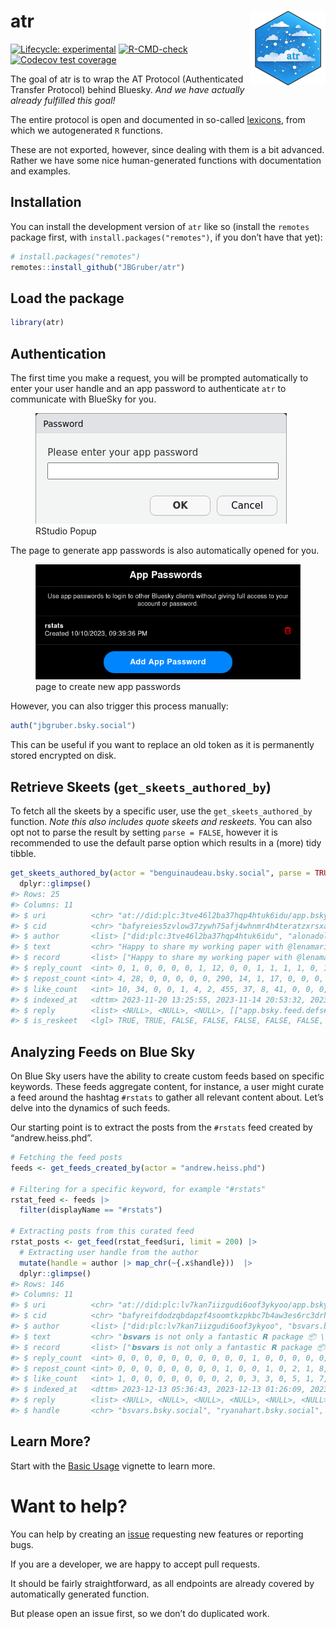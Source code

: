 
<!-- README.md is generated from README.Rmd. Please edit that file -->

# atr <img src="man/figures/logo.png" align="right" height="120">

<!-- badges: start -->

[![Lifecycle:
experimental](https://img.shields.io/badge/lifecycle-experimental-orange.svg)](https://lifecycle.r-lib.org/articles/stages.html#experimental)
[![R-CMD-check](https://github.com/JBGruber/atr/actions/workflows/R-CMD-check.yaml/badge.svg)](https://github.com/JBGruber/atr/actions/workflows/R-CMD-check.yaml)
[![Codecov test
coverage](https://codecov.io/gh/JBGruber/atr/branch/main/graph/badge.svg)](https://app.codecov.io/gh/JBGruber/atr?branch=main)
<!-- badges: end -->

The goal of atr is to wrap the AT Protocol (Authenticated Transfer
Protocol) behind Bluesky. *And we have actually already fulfilled this
goal!*

The entire protocol is open and documented in so-called
[lexicons](https://atproto.com/guides/lexicon), from which we
autogenerated `R` functions.

These are not exported, however, since dealing with them is a bit
advanced. Rather we have some nice human-generated functions with
documentation and examples.

## Installation

You can install the development version of `atr` like so (install the
`remotes` package first, with `install.packages("remotes")`, if you
don’t have that yet):

``` r
# install.packages("remotes")
remotes::install_github("JBGruber/atr")
```

## Load the package

``` r
library(atr)
```

## Authentication

The first time you make a request, you will be prompted automatically to
enter your user handle and an app password to authenticate `atr` to
communicate with BlueSky for you.

<figure>
<img src="vignettes/figures/password_popup.png" alt="RStudio Popup" />
<figcaption aria-hidden="true">RStudio Popup</figcaption>
</figure>

The page to generate app passwords is also automatically opened for you.

<figure>
<img src="vignettes/figures/app_password.png"
alt="page to create new app passwords" />
<figcaption aria-hidden="true">page to create new app
passwords</figcaption>
</figure>

However, you can also trigger this process manually:

``` r
auth("jbgruber.bsky.social")
```

This can be useful if you want to replace an old token as it is
permanently stored encrypted on disk.

## Retrieve Skeets (`get_skeets_authored_by`)

To fetch all the skeets by a specific user, use the
`get_skeets_authored_by` function. *Note this also includes quote skeets
and reskeets.* You can also opt not to parse the result by setting
`parse = FALSE`, however it is recommended to use the default parse
option which results in a (more) tidy tibble.

``` r
get_skeets_authored_by(actor = "benguinaudeau.bsky.social", parse = TRUE) |>
  dplyr::glimpse()
#> Rows: 25
#> Columns: 11
#> $ uri          <chr> "at://did:plc:3tve46l2ba37hqp4htuk6idu/app.bsky.feed.post…
#> $ cid          <chr> "bafyreies5zvlow37zywh75afj4whnmr4h4teratzxrsxa6cmhvhdm5x…
#> $ author       <list> ["did:plc:3tve46l2ba37hqp4htuk6idu", "alonadoli.bsky.soc…
#> $ text         <chr> "Happy to share my working paper with @lenamariahuber.bsk…
#> $ record       <list> ["Happy to share my working paper with @lenamariahuber.b…
#> $ reply_count  <int> 0, 1, 0, 0, 0, 0, 1, 12, 0, 0, 1, 1, 1, 1, 0, 1, 0, 0, 3,…
#> $ repost_count <int> 4, 28, 0, 0, 0, 0, 0, 290, 14, 1, 17, 0, 0, 0, 0, 3, 11, …
#> $ like_count   <int> 10, 34, 0, 0, 1, 4, 2, 455, 37, 8, 41, 0, 0, 0, 4, 25, 24…
#> $ indexed_at   <dttm> 2023-11-20 13:25:55, 2023-11-14 20:53:32, 2023-11-15 22:…
#> $ reply        <list> <NULL>, <NULL>, <NULL>, [["app.bsky.feed.defs#postView",…
#> $ is_reskeet   <lgl> TRUE, TRUE, FALSE, FALSE, FALSE, FALSE, FALSE, TRUE, FALS…
```

## Analyzing Feeds on Blue Sky

On Blue Sky users have the ability to create custom feeds based on
specific keywords. These feeds aggregate content, for instance, a user
might curate a feed around the hashtag `#rstats` to gather all relevant
content about. Let’s delve into the dynamics of such feeds.

Our starting point is to extract the posts from the `#rstats` feed
created by “andrew.heiss.phd”.

``` r
# Fetching the feed posts
feeds <- get_feeds_created_by(actor = "andrew.heiss.phd") 

# Filtering for a specific keyword, for example "#rstats"
rstat_feed <- feeds |>
  filter(displayName == "#rstats")

# Extracting posts from this curated feed
rstat_posts <- get_feed(rstat_feed$uri, limit = 200) |>
  # Extracting user handle from the author
  mutate(handle = author |> map_chr(~{.x$handle}))  |>
  dplyr::glimpse()
#> Rows: 146
#> Columns: 11
#> $ uri          <chr> "at://did:plc:lv7kan7iizgudi6oof3ykyoo/app.bsky.feed.post…
#> $ cid          <chr> "bafyreifdodzqbdapzf4soomtkzpkbc7b4aw3es6rc3drh53rlnkwewc…
#> $ author       <list> ["did:plc:lv7kan7iizgudi6oof3ykyoo", "bsvars.bsky.social…
#> $ text         <chr> "𝗯𝘀𝘃𝗮𝗿𝘀 is not only a fantastic 𝗥 package 📦 \n\nIt is pl…
#> $ record       <list> ["𝗯𝘀𝘃𝗮𝗿𝘀 is not only a fantastic 𝗥 package 📦 \n\nIt is …
#> $ reply_count  <int> 0, 0, 0, 0, 0, 0, 0, 0, 0, 0, 1, 0, 0, 0, 0, 0, 0, 0, 0, …
#> $ repost_count <int> 0, 0, 0, 0, 0, 0, 0, 0, 1, 0, 0, 1, 0, 2, 1, 8, 1, 0, 0, …
#> $ like_count   <int> 1, 0, 0, 0, 0, 0, 0, 0, 2, 0, 3, 3, 0, 5, 1, 7, 1, 0, 3, …
#> $ indexed_at   <dttm> 2023-12-13 05:36:43, 2023-12-13 01:26:09, 2023-12-12 21:…
#> $ reply        <list> <NULL>, <NULL>, <NULL>, <NULL>, <NULL>, <NULL>, <NULL>, …
#> $ handle       <chr> "bsvars.bsky.social", "ryanahart.bsky.social", "pmaier197…
```

## Learn More?

Start with the [Basic
Usage](https://jbgruber.github.io/atr/articles/Basic_Usage.html)
vignette to learn more.

# Want to help?

You can help by creating an
[issue](https://github.com/JBGruber/atr/issues/new/choose) requesting
new features or reporting bugs.

If you are a developer, we are happy to accept pull requests.

It should be fairly straightforward, as all endpoints are already
covered by automatically generated function.

But please open an issue first, so we don’t do duplicated work.
